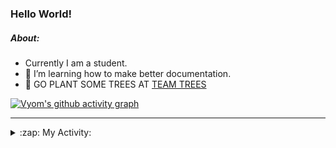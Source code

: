 ### Hello World!

##### About:
- Currently I am a student.
- 🌱 I’m learning how to make better documentation.
- 🌱 GO PLANT SOME TREES AT [TEAM TREES](https://teamtrees.org/)

[![Vyom's github activity graph](https://activity-graph.herokuapp.com/graph?username=Vyvy-vi)](https://github.com/ashutosh00710/github-readme-activity-graph)

---
<details>
  <summary>:zap: My Activity:</summary>
  
<!--START_SECTION:waka-->
![Code Time](http://img.shields.io/badge/Code%20Time-981%20hrs%207%20mins-blue)

**I'm a Night 🦉** 

```text
🌞 Morning    96 commits     ███░░░░░░░░░░░░░░░░░░░░░░   13.46% 
🌆 Daytime    176 commits    ██████░░░░░░░░░░░░░░░░░░░   24.68% 
🌃 Evening    233 commits    ████████░░░░░░░░░░░░░░░░░   32.68% 
🌙 Night      208 commits    ███████░░░░░░░░░░░░░░░░░░   29.17%

```
📅 **I'm Most Productive on Sunday** 

```text
Monday       101 commits    ███░░░░░░░░░░░░░░░░░░░░░░   14.17% 
Tuesday      115 commits    ████░░░░░░░░░░░░░░░░░░░░░   16.13% 
Wednesday    88 commits     ███░░░░░░░░░░░░░░░░░░░░░░   12.34% 
Thursday     105 commits    ███░░░░░░░░░░░░░░░░░░░░░░   14.73% 
Friday       109 commits    ███░░░░░░░░░░░░░░░░░░░░░░   15.29% 
Saturday     78 commits     ██░░░░░░░░░░░░░░░░░░░░░░░   10.94% 
Sunday       117 commits    ████░░░░░░░░░░░░░░░░░░░░░   16.41%

```


📊 **This Week I Spent My Time On** 

```text
🔥 Editors: 
VS Code                  2 hrs 49 mins       █████████████████████████   100.0%

🐱‍💻 Projects: 
discord-bot              1 hr 16 mins        ███████████░░░░░░░░░░░░░░   45.24% 
CSF                      55 mins             ████████░░░░░░░░░░░░░░░░░   32.51% 
advent-of-code-2022      33 mins             █████░░░░░░░░░░░░░░░░░░░░   19.56% 
file-utils               4 mins              ░░░░░░░░░░░░░░░░░░░░░░░░░   2.69%

```


 Last Updated on 03/12/2022 19:04:20 UTC
<!--END_SECTION:waka-->
</details>
